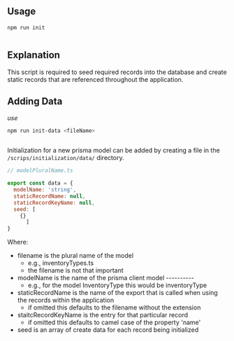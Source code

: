 ## Usage

```
npm run init
```
```
```


## Explanation 

This script is required to seed required records into the database and create static records that are referenced throughout the application.

## Adding Data

*use*

```bash
npm run init-data <fileName>
```
```
```

Initialization for a new prisma model can be added by creating a file in the `/scrips/initialization/data/` directory. 

```javascript
// modelPluralName.ts

export const data = {
  modelName: 'string',
  staticRecordName: null,
  staticRecordKeyName: null,
  seed: [
    {}
      ]
}
```

Where:
- filename is the plural name of the model
  - e.g., inventoryTypes.ts
  - the filename is not that important 
- modelName is the name of the prisma client model ----------
  - e.g., for the model InventoryType this would be inventoryType
- staticRecordName is the name of the export that is called when using the records within the application
  - if omitted this defaults to the filename without the extension
- staitcRecordKeyName is the entry for that particular record
  - if omitted this defaults to camel case of the property 'name'
- seed is an array of create data for each record being initialized
```
```
